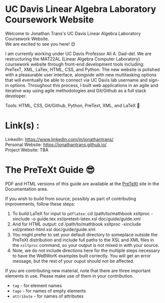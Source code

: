 # UC Davis Linear Algebra Laboratory Coursework Website
Welcome to Jonathan Trans's UC Davis Linear Algebra Laboratory Coursework Website. \
We are excited to see you here! 😊 

I am currently working under UC Davis Professor Ali A. Dad-del. We are restructuring the MAT22AL (Linear Algebra Computer Laboratory) coursework website through front-end development tools including: PreTexT, XML, LaTex, HTML, CSS, and Python. The new website is polished with a pleasurable user interface, alongside with new multitasking options that will eventually be able to connect via UC Davis lab username and sign-in options. Throughout this process, I built web applications in an agile and iterative way using agile methodologies and Git/Github as a full stack developer. 

Tools: HTML, CSS, Git/Github, Python, PreText, XML, and LaTeX 👻

# Link(s) : 
LinkedIn: https://www.linkedin.com/in/jonathantrans/ \
Personal Website: https://jonathantrans.github.io/ \
Project Website: TBA

The PreTeXt Guide 😎
=================

PDF and HTML versions of this guide are available at the [PreTeXt](https://pretextbook.org) site in the Documentation area.

If you wish to build from source, possibly as part of contributing improvements, follow these steps:

1.  To build LaTeX for input to `pdflatex`:
        cd /path/to/mathbook
        xsltproc -xinclude -o guide.tex xsl/pretext-latex.xsl doc/guide/guide.xml
1.  And for HTML output:
        cd /path/to/mathbook
        xsltproc -xinclude xsl/pretext-html.xsl doc/guide/guide.xml
1.  You might prefer to set your default directory to someplace outside the PreTeXt distribution and include full paths to the XSL and XML files in the `xsltproc` command, so your output is not mixed in with your source.
1.  Note, we do not include directions here for the multiple steps necessary to have the WeBWorK examples built correctly.  You will get an error message, but the rest of your ouput should not be affected.

If you are contributing new material, note that there are three important elements in use.  Please make use of them in your contribution.
* `tag` - for element names
* `tage` - for names of empty elements
* `attribute` - for names of attributes
